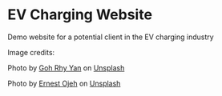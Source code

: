 # EV Charging Website

Demo website for a potential client in the EV charging industry

Image credits:

Photo by <a href="https://unsplash.com/@gohrhyyan?utm_content=creditCopyText&utm_medium=referral&utm_source=unsplash">Goh Rhy Yan</a> on <a href="https://unsplash.com/photos/panning-photography-of-ferrari-458-on-road-f_SDCASisgs?utm_content=creditCopyText&utm_medium=referral&utm_source=unsplash">Unsplash</a>
  
Photo by <a href="https://unsplash.com/@namzo?utm_content=creditCopyText&utm_medium=referral&utm_source=unsplash">Ernest Ojeh</a> on <a href="https://unsplash.com/photos/black-and-gray-automatic-motor-scooter-aEytUoE1Tkc?utm_content=creditCopyText&utm_medium=referral&utm_source=unsplash">Unsplash</a>
  